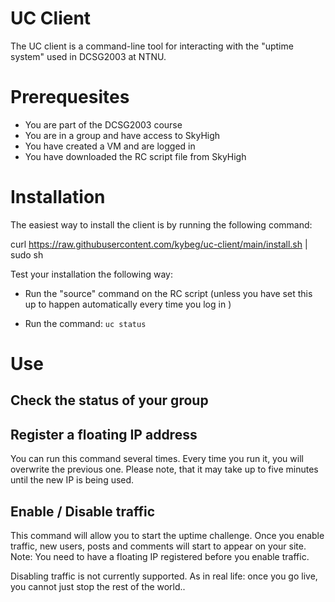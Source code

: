 # UC Client

The UC client is a command-line tool for interacting with the "uptime
system" used in DCSG2003 at NTNU. 

# Prerequesites

* You are part of the DCSG2003 course
* You are in a group and have access to SkyHigh
* You have created a VM and are logged in
* You have downloaded the RC script file from SkyHigh

# Installation

The easiest way to install the client is by running the following
command:

curl https://raw.githubusercontent.com/kybeg/uc-client/main/install.sh | sudo sh

Test your installation the following way: 

* Run the "source" command on the RC script (unless you have set this
up to happen automatically every time you log in )

* Run the command: `uc status`


# Use

## Check the status of your group

## Register a floating IP address

You can run this command several times. Every time you run it, you
will overwrite the previous one. Please note, that it may take up to
five minutes until the new IP is being used.


## Enable / Disable traffic

This command will allow you to start the uptime challenge. Once you
enable traffic, new users, posts and comments will start to appear on
your site. Note: You need to have a floating IP registered before you
enable traffic.

Disabling traffic is not currently supported. As in real life: once
you go live, you cannot just stop the rest of the world..

